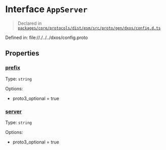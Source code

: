 # Interface `AppServer`
> Declared in [`packages/core/protocols/dist/esm/src/proto/gen/dxos/config.d.ts`]()

Defined in:
   file://./../../dxos/config.proto
## Properties
### [prefix]()
Type: <code>string</code>

Options:
  - proto3_optional = true
### [server]()
Type: <code>string</code>

Options:
  - proto3_optional = true